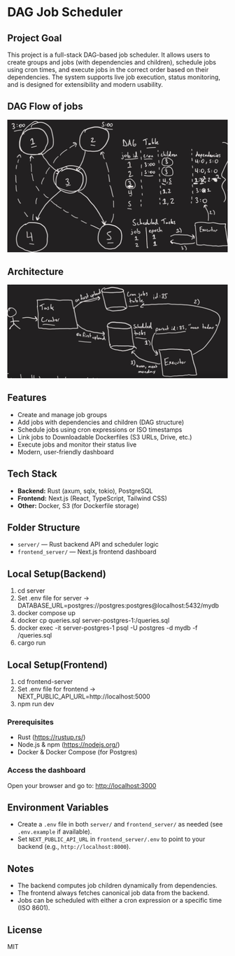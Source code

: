 

# DAG Job Scheduler

## Project Goal
This project is a full-stack DAG-based job scheduler. It allows users to create groups and jobs (with dependencies and children), schedule jobs using cron times, and execute jobs in the correct order based on their dependencies. The system supports live job execution, status monitoring, and is designed for extensibility and modern usability.

## DAG Flow of jobs
<p align="center">
	<img src="public/diagram.png" alt="Dashboard Screenshot" width="600" />
</p>

## Architecture
<p align="center">
	<img src="public/architecture.png" alt="Architecture Diagram" width="600" />
</p>

## Features
- Create and manage job groups
- Add jobs with dependencies and children (DAG structure)
- Schedule jobs using cron expressions or ISO timestamps
- Link jobs to Downloadable Dockerfiles (S3 URLs, Drive, etc.)
- Execute jobs and monitor their status live
- Modern, user-friendly dashboard

## Tech Stack
- **Backend:** Rust (axum, sqlx, tokio), PostgreSQL
- **Frontend:** Next.js (React, TypeScript, Tailwind CSS)
- **Other:** Docker, S3 (for Dockerfile storage)

## Folder Structure
- `server/` — Rust backend API and scheduler logic
- `frontend_server/` — Next.js frontend dashboard

## Local Setup(Backend)
1. cd server
2. Set .env file for server  -> DATABASE_URL=postgres://postgres:postgres@localhost:5432/mydb
3. docker compose up
4. docker cp queries.sql server-postgres-1:/queries.sql
5. docker exec -it server-postgres-1 psql -U postgres -d mydb -f /queries.sql
6. cargo run

## Local Setup(Frontend)
1. cd frontend-server
2. Set .env file for frontend -> NEXT_PUBLIC_API_URL=http://localhost:5000
3. npm run dev


### Prerequisites
- Rust (https://rustup.rs/)
- Node.js & npm (https://nodejs.org/)
- Docker & Docker Compose (for Postgres)

### Access the dashboard
Open your browser and go to: [http://localhost:3000](http://localhost:3000)

## Environment Variables
- Create a `.env` file in both `server/` and `frontend_server/` as needed (see `.env.example` if available).
- Set `NEXT_PUBLIC_API_URL` in `frontend_server/.env` to point to your backend (e.g., `http://localhost:8000`).

## Notes
- The backend computes job children dynamically from dependencies.
- The frontend always fetches canonical job data from the backend.
- Jobs can be scheduled with either a cron expression or a specific time (ISO 8601).

## License
MIT
